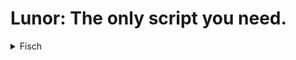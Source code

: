 # Lunor: The only script you need.

<details>
<summary>Fisch</summary>

### Supported Executors
<details>
<summary>Click to expand</summary>
PC:
- [Solara](https://getsolara.dev) - Free
- Argon - Free
- Xeno - Free | Some people seem to have issues though!
- Wave - Paid
- Synapse Z - Paid
- AWP - Paid
- Swift
Mobile:
- Codex - Free
- Arceus - Free
- Fluxus - Free
- Delta - Free
  
</details>

### Features
<details>
<summary>Click to expand</summary>

Showcase Video ( 01/Jan/2024)
<iframe width="560" height="315" src="https://www.youtube.com/embed/ryENlfklOR4" frameborder="0" allow="accelerometer; autoplay; clipboard-write; encrypted-media; gyroscope; picture-in-picture" allowfullscreen></iframe>

</details>

</details>

